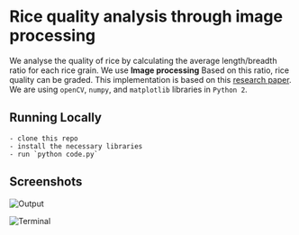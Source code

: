 # Rice quality analysis through image processing
We analyse the quality of rice by calculating the average length/breadth ratio for each rice grain. We use **Image processing** Based on this ratio, rice quality can be graded. This implementation is based on this [research paper](https://github.com/hkedia321/rice-quality-analysis/research-paper.pdf). We are using `openCV`, `numpy`, and `matplotlib` libraries in `Python 2`.

## Running Locally
```
- clone this repo
- install the necessary libraries
- run `python code.py`
```

## Screenshots
![Output](https://github.com/hkedia321/rice-quality-analysis/blob/master/screenshots/images.png)

![Terminal](https://github.com/hkedia321/rice-quality-analysis/blob/master/screenshots/terminal.png)